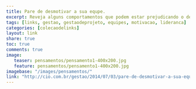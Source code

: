 ```yaml
---
title: Pare de desmotivar a sua equpe.
excerpt: Reveja alguns comportamentos que podem estar prejudicando o desempenho da tropa
tags: [links, gestao, gestaodeprojeto, equipes, motivacao, lideranca]
categories: [colecaodelinks]
layout: link
share: true
toc: true
comments: true
image:
   teaser: pensamentos/pensamento1-400x200.jpg
   feature: pensamentos/pensamento1-400x200.jpg
imagebase: "/images/pensamentos/"
link: "http://cio.com.br/gestao/2014/07/03/pare-de-desmotivar-a-sua-equipe/"
---
```

